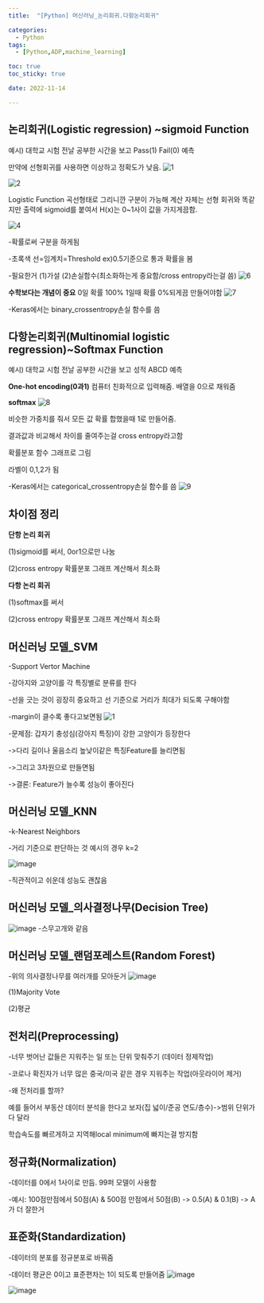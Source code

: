 ```yaml
---
title:  "[Python] 머신러닝_논리회귀.다항논리회귀" 

categories:
  - Python
tags:
  - [Python,ADP,machine_learning]

toc: true
toc_sticky: true

date: 2022-11-14

---
```



## 논리회귀(Logistic regression) ~sigmoid Function

예시) 대학교 시험 전날 공부한 시간을 보고 Pass(1) Fail(0) 예측

만약에 선형회귀를 사용하면 이상하고 정확도가 낮음.
![1](https://user-images.githubusercontent.com/88616282/201675988-5d0cac5c-678e-457b-9a72-e8b9714f2720.png)

![2](https://user-images.githubusercontent.com/88616282/201676041-b359bcce-cd8d-492c-86fb-45203f0c85ec.png)

Logistic Function 곡선형태로 그리니깐 구분이 가능해 계산 자체는 선형 회귀와 똑같지만 출력에 sigmoid를 붙여서 H(x)는 0~1사이 값을 가지게끔함. 

![4](https://user-images.githubusercontent.com/88616282/201676310-b603b504-8cc6-4e1e-bcb3-b8174a81edc9.png)

-확률로써 구분을 하게됨

-초록색 선=임계치=Threshold ex)0.5기준으로 통과 확률을 봄 

-필요한거 (1)가설 (2)손실함수(최소화하는게 중요함/cross entropy라는걸 씀)
![6](https://user-images.githubusercontent.com/88616282/201676218-bada9335-06ba-4377-a73c-16f3e4c55c55.png)

**수학보다는 개념이 중요**
0일 확률 100% 1일때 확률 0%되게끔 만들어야함
![7](https://user-images.githubusercontent.com/88616282/201676425-3b5af2b7-7661-4b09-b232-142efa85caa0.png)

-Keras에서는 binary_crossentropy손실 함수를 씀 

## 다항논리회귀(Multinomial logistic regression)~Softmax Function

예시) 대학교 시험 전날 공부한 시간을 보고 성적 ABCD 예측

**One-hot encoding(0과1)**
컴퓨터 친화적으로 입력해줌. 배열을 0으로 채워줌 

**softmax**
![8](https://user-images.githubusercontent.com/88616282/201676562-e19f0ddc-aa5e-4b72-8432-1dad9134e841.png)

비슷한 가중치를 줘서 모든 값 확률 합했을때 1로 만들어줌.

결과값과 비교해서 차이를 줄여주는걸 cross entropy라고함 

확률분포 함수 그래프로 그림 

라벨이 0,1,2가 됨 

-Keras에서는 categorical_crossentropy손실 함수를 씀 
![9](https://user-images.githubusercontent.com/88616282/201676524-71741510-f480-4153-ace2-f06e24c79514.png)



## 차이점 정리 

**단항 논리 회귀**

(1)sigmoid를 써서, 0or1으로만 나눔

(2)cross entropy 확률분포 그래프 계산해서 최소화 

**다항 논리 회귀**

(1)softmax를 써서

(2)cross entropy 확률분포 그래프 계산해서 최소화 

## 머신러닝 모델_SVM
-Support Vertor Machine

-강아지와 고양이를 각 특징별로 분류를 한다 

-선을 긋는 것이 굉장히 중요하고 선 기준으로 거리가 최대가 되도록 구해야함

-margin이 클수록 좋다고보면됨 
![1](https://user-images.githubusercontent.com/88616282/202183568-907c6819-06d0-4f2b-8d20-e13a2bcc8794.png)

-문제점: 갑자기 충성심(강아지 특징)이 강한 고양이가 등장한다

->다리 길이나 울음소리 높낮이같은 특징Feature를 늘리면됨

->그리고 3차원으로 만들면됨

->결론: Feature가 늘수록 성능이 좋아진다 

## 머신러닝 모델_KNN
-k-Nearest Neighbors

-거리 기준으로 판단하는 것 예시의 경우 k=2

![image](https://user-images.githubusercontent.com/88616282/202184406-20c71063-cdd3-48d2-a46f-44957b413abd.png)

-직관적이고 쉬운데 성능도 괜찮음 

## 머신러닝 모델_의사결정나무(Decision Tree)
![image](https://user-images.githubusercontent.com/88616282/202184639-7dd4bb9f-4f3a-4ab5-852d-c144fd4f4d80.png)
-스무고개와 같음

## 머신러닝 모델_랜덤포레스트(Random Forest)
-위의 의사결정나무를 여러개를 모아둔거 
![image](https://user-images.githubusercontent.com/88616282/202184969-9eb76af5-3f47-48c9-8e22-ae04b96d9ad0.png)

(1)Majority Vote 

(2)평균

## 전처리(Preprocessing)

-너무 벗어난 값들은 지워주는 일 또는 단위 맞춰주기 (데이터 정제작업)

-코로나 확진자가 너무 많은 중국/미국 같은 경우 지워주는 작업(아웃라이어 제거)

-왜 전처리를 할까?

예를 들어서 부동산 데이터 분석을 한다고 보자(집 넓이/준공 연도/층수)->범위 단위가 다 달라 

학습속도를 빠르게하고 지역해local minimum에 빠지는걸 방지함

## 정규화(Normalization)
-데이터를 0에서 1사이로 만듬. 99퍼 모델이 사용함 

-예시: 100점만점에서 50점(A) & 500점 만점에서 50점(B) -> 0.5(A) & 0.1(B) -> A가 더 잘한거 

## 표준화(Standardization)
-데이터의 분포를 정규분포로 바꿔줌 

-데이터 평균은 0이고 표준편차는 1이 되도록 만들어줌 
![image](https://user-images.githubusercontent.com/88616282/202186635-a34eaf94-9080-4b84-8a1a-d582aa9da68e.png)

![image](https://user-images.githubusercontent.com/88616282/202186742-275455e7-f4a0-4465-aa66-3e4c7e27e729.png)




